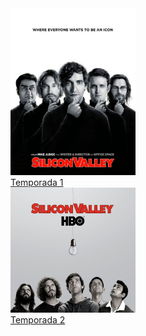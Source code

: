 


<div>
<a href="/Silicon-Valley/Season-1">
    <img src="/Silicon-Valley/sources/Silicon-Valley-temporada-1.jpg" width="200">
    <br>
    Temporada 1
</a>
</div>
<div>
<a href="/Silicon-Valley/Season-2">
    <div>
    <img src="/Silicon-Valley/sources/Silicon-Valley-temporada-2.jpg" width="200">
    <br>
    Temporada 2
    </div>
</a>
</div>
